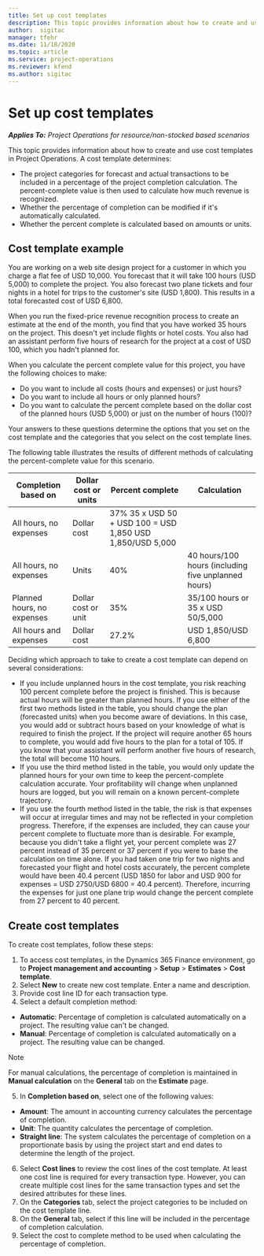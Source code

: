 ```yaml
---
title: Set up cost templates
description: This topic provides information about how to create and use cost templates in Project Operations.
author:  sigitac
manager: tfehr
ms.date: 11/18/2020 
ms.topic: article
ms.service: project-operations
ms.reviewer: kfend
ms.author: sigitac
---
```


# Set up cost templates

_**Applies To:** Project Operations for resource/non-stocked based scenarios_


This topic provides information about how to create and use cost templates in Project Operations. A cost template determines:

- The project categories for forecast and actual transactions to be included in a percentage of the project completion calculation. The percent-complete value is then used to calculate how much revenue is recognized.
- Whether the percentage of completion can be modified if it's automatically calculated.
- Whether the percent complete is calculated based on amounts or units.

## Cost template example

You are working on a web site design project for a customer in which you charge a flat fee of USD 10,000. You forecast that it will take 100 hours (USD 5,000) to complete the project. You also forecast two plane tickets and four nights in a hotel for trips to the customer's site (USD 1,800). This results in a total forecasted cost of USD 6,800.

When you run the fixed-price revenue recognition process to create an estimate at the end of the month, you find that you have worked 35 hours on the project. This doesn't yet include flights or hotel costs. You also had an assistant perform five hours of research for the project at a cost of USD 100, which you hadn't planned for.

When you calculate the percent complete value for this project, you have the following choices to make:

- Do you want to include all costs (hours and expenses) or just hours?
- Do you want to include all hours or only planned hours?
- Do you want to calculate the percent complete based on the dollar cost of the planned hours (USD 5,000) or just on the number of hours (100)?

Your answers to these questions determine the options that you set on the cost template and the categories that you select on the cost template lines.

The following table illustrates the results of different methods of calculating the percent-complete value for this scenario.

| Completion based on | Dollar cost or units | Percent complete | Calculation |
| --- | --- | --- | --- |
| All hours, no expenses | Dollar cost | 37% 35 x USD 50 + USD 100 = USD 1,850 USD 1,850/USD 5,000 |
| All hours, no expenses | Units | 40% | 40 hours/100 hours (including five unplanned hours) |
| Planned hours, no expenses | Dollar cost or unit | 35% | 35/100 hours or 35 x USD 50/5,000 |
| All hours and expenses | Dollar cost | 27.2% | USD 1,850/USD 6,800 |

Deciding which approach to take to create a cost template can depend on several considerations:

- If you include unplanned hours in the cost template, you risk reaching 100 percent complete before the project is finished. This is because actual hours will be greater than planned hours. If you use either of the first two methods listed in the table, you should change the plan (forecasted units) when you become aware of deviations. In this case, you would add or subtract hours based on your knowledge of what is required to finish the project. If the project will require another 65 hours to complete, you would add five hours to the plan for a total of 105. If you know that your assistant will perform another five hours of research, the total will become 110 hours.
- If you use the third method listed in the table, you would only update the planned hours for your own time to keep the percent-complete calculation accurate. Your profitability will change when unplanned hours are logged, but you will remain on a known percent-complete trajectory.
- If you use the fourth method listed in the table, the risk is that expenses will occur at irregular times and may not be reflected in your completion progress. Therefore, if the expenses are included, they can cause your percent complete to fluctuate more than is desirable. For example, because you didn't take a flight yet, your percent complete was 27 percent instead of 35 percent or 37 percent if you were to base the calculation on time alone. If you had taken one trip for two nights and forecasted your flight and hotel costs accurately, the percent complete would have been 40.4 percent (USD 1850 for labor and USD 900 for expenses = USD 2750/USD 6800 = 40.4 percent). Therefore, incurring the expenses for just one plane trip would change the percent complete from 27 percent to 40 percent.

## Create cost templates
To create cost templates, follow these steps:

1. To access cost templates, in the Dynamics 365 Finance environment, go to **Project management and accounting** > **Setup** > **Estimates** > **Cost template**.
2. Select **New** to create new cost template. Enter a name and description.
3. Provide cost line ID for each transaction type.
4. Select a default completion method:

  - **Automatic**: Percentage of completion is calculated automatically on a project. The resulting value can't be changed.
  - **Manual**: Percentage of completion is calculated automatically on a project. The resulting value can be changed.

  > [!NOTE]
  > For manual calculations, the percentage of completion is maintained in **Manual calculation** on the **General** tab on the **Estimate** page.

5. In **Completion based on**, select one of the following values:

  - **Amount**: The amount in accounting currency calculates the percentage of completion.
  - **Unit**: The quantity calculates the percentage of completion.
  - **Straight line**: The system calculates the percentage of completion on a proportionate basis by using the project start and end dates to determine the length of the project.

6. Select **Cost lines** to review the cost lines of the cost template. At least one cost line is required for every transaction type. However, you can create multiple cost lines for the same transaction types and set the desired attributes for these lines.
7. On the **Categories** tab, select the project categories to be included on the cost template line.
8. On the **General** tab, select if this line will be included in the percentage of completion calculation.
9. Select the cost to complete method to be used when calculating the percentage of completion.
